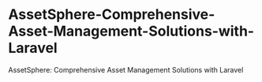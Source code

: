 # AssetSphere-Comprehensive-Asset-Management-Solutions-with-Laravel
AssetSphere: Comprehensive Asset Management Solutions with Laravel
